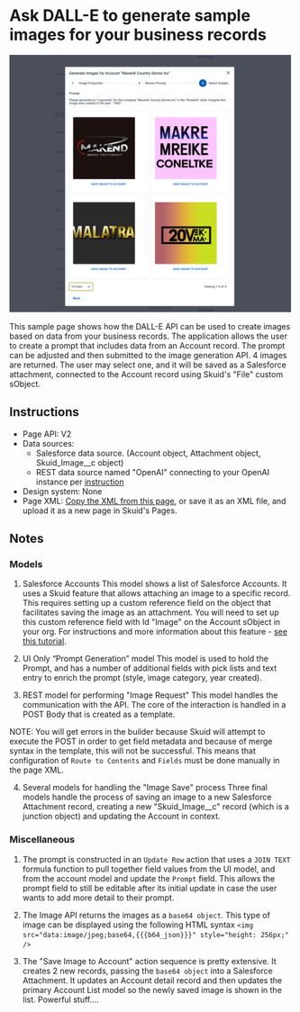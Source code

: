 # Ask DALL-E to generate sample images for your business records 
 
<img src="ImageSelection.png" width="500"></img>

This sample page shows how the DALL-E API can be used to create images based on data from your business records. The application allows the user to create a prompt that includes data from an Account record. The prompt can be adjusted and then submitted to the image generation API. 4 images are returned. The user may select one, and it will be saved as a Salesforce attachment, connected to the Account record using Skuid's "File" custom sObject.  

## Instructions
- Page API:  V2
- Data sources: 
    - Salesforce data source.  (Account object,  Attachment object,  Skuid_Image__c object)
    - REST data source named "OpenAI" connecting to your OpenAI instance per [instruction](openAI)
- Design system: None 
- Page XML:  [Copy the XML from this page](AI_Image_Generation.xml?raw=true), or save it as an XML file, and upload it as a new page in Skuid's Pages.

## Notes

### Models

1.  Salesforce Accounts 
This model shows a list of Salesforce Accounts.  It uses a Skuid feature that allows attaching an image to a specific record.  This requires setting up a custom reference field on the object that facilitates saving the image as an attachment. You will need to set up this custom reference field with Id "Image" on the Account sObject in your org. For instructions and more information about this feature - [see this tutorial](https://docs.skuid.com/latest/en/tutorials/salesforce/add-images.html).

2.  UI Only “Prompt Generation” model 
This model is used to hold the Prompt,  and has a number of additional fields with pick lists and text entry to enrich the prompt (style, image category,  year created). 

3. REST model for performing "Image Request" 
This model handles the communication with the API. 
The core of the interaction is handled in a POST Body that is created as a template. 

NOTE: You will get errors in the builder because Skuid will attempt to execute the POST in order to get field metadata and because of merge syntax in the template,  this will not be successful.  This means that configuration of `Route to Contents` and `Fields` must be done manually in the page XML. 

4. Several models for handling the "Image Save" process
Three final models handle the process of saving an image to a new Salesforce Attachment record,  creating a new "Skuid_Image__c" record (which is a junction object) and updating the Account in context.  

### Miscellaneous

1. The prompt is constructed in an `Update Row` action that uses a `JOIN TEXT` formula function to pull together field values from the UI model, and from the account model and update the `Prompt` field.  This allows the prompt field to still be editable after its initial update in case the user wants to add more detail to their prompt. 

2. The Image API returns the images as a `base64 object`. This type of image can be displayed using the following HTML syntax `<img src="data:image/jpeg;base64,{{{b64_json}}}" style="height: 256px;" />`   

3. The "Save Image to Account" action sequence is pretty extensive. It creates 2 new records, passing the `base64 object` into a Salesforce Attachment. It updates an Account detail record and then updates the primary Account List model so the newly saved image is shown in the list. Powerful stuff....